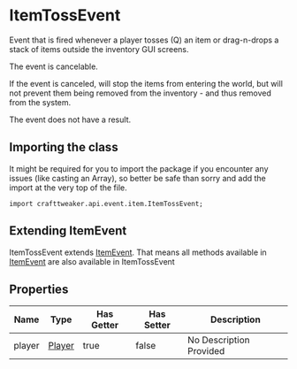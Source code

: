 # ItemTossEvent

Event that is fired whenever a player tosses (Q) an item or drag-n-drops a
 stack of items outside the inventory GUI screens.

The event is cancelable.

If the event is canceled, will stop the items from entering the world, but will not prevent them being removed from the inventory - and thus removed from the system.

The event does not have a result.



## Importing the class

It might be required for you to import the package if you encounter any issues (like casting an Array), so better be safe than sorry and add the import at the very top of the file.
```zenscript
import crafttweaker.api.event.item.ItemTossEvent;
```


## Extending ItemEvent

ItemTossEvent extends [ItemEvent](/vanilla/api/event/entity/ItemEvent). That means all methods available in [ItemEvent](/vanilla/api/event/entity/ItemEvent) are also available in ItemTossEvent

## Properties

| Name | Type | Has Getter | Has Setter | Description |
|------|------|------------|------------|-------------|
| player | [Player](/vanilla/api/entity/type/player/Player) | true | false | No Description Provided |

